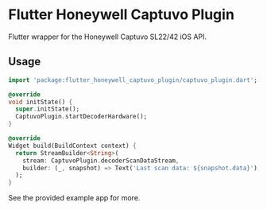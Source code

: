 # Flutter Honeywell Captuvo Plugin

Flutter wrapper for the Honeywell Captuvo SL22/42 iOS API.

## Usage
```dart
import 'package:flutter_honeywell_captuvo_plugin/captuvo_plugin.dart';

@override
void initState() {
  super.initState();
  CaptuvoPlugin.startDecoderHardware();
}

@override
Widget build(BuildContext context) {
  return StreamBuilder<String>(
    stream: CaptuvoPlugin.decoderScanDataStream,
    builder: (_, snapshot) => Text('Last scan data: ${snapshot.data}'),
  );
}
```

See the provided example app for more.

